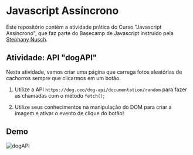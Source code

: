# Javascript Assíncrono

Este repositório contém a atividade prática do Curso "Javascript Assíncrono", que faz parte do Basecamp de Javascript instruido pela [Stephany Nusch](https://github.com/stebsnusch).

## Atividade: API "dogAPI"

Nesta atividade, vamos criar uma página que carrega fotos aleatórias de cachorros sempre que clicarmos em um botão.

1. Utilize a API `https://dog.ceo/dog-api/documentation/random` para fazer as chamadas com o método `fetch()`;

2. Utilize seus conhecimentos na manipulação do DOM para criar a imagem e ativar o evento de clique do botão!

## Demo

![dogAPI](./dogs.gif)
